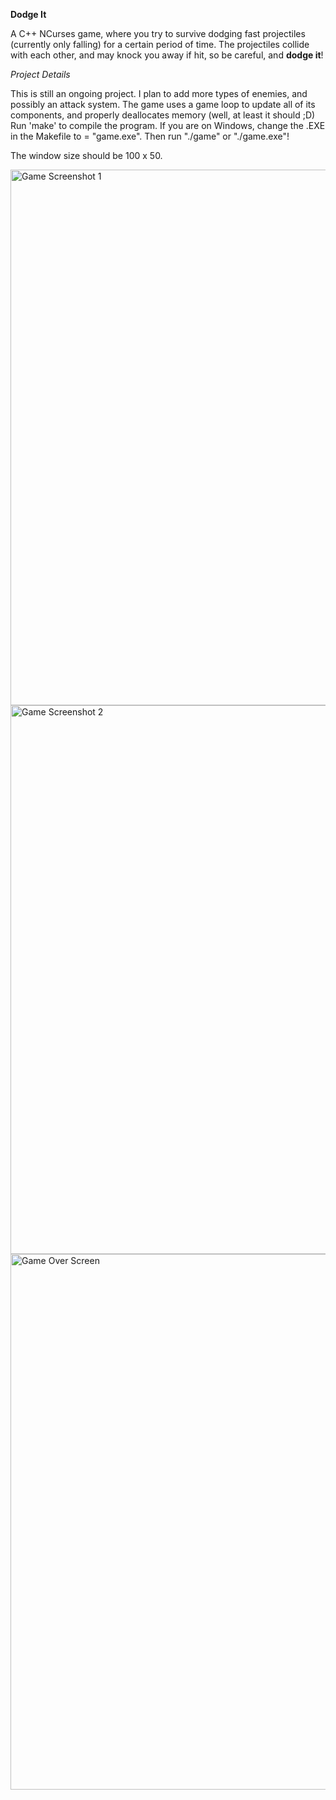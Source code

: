 **Dodge It**

A C++ NCurses game, where you try to survive dodging fast projectiles (currently only falling) for a certain period of time.
The projectiles collide with each other, and may knock you away if hit, so be careful, and **dodge it**!

_Project Details_

This is still an ongoing project. I plan to add more types of enemies, and possibly an attack system.
The game uses a game loop to update all of its components, and properly deallocates memory (well, at least it should ;D)
Run 'make' to compile the program. If you are on Windows, change the .EXE in the Makefile to = "game.exe". Then run "./game" or "./game.exe"!

The window size should be 100 x 50.


<img width="857" alt="Game Screenshot 1" src="https://github.com/user-attachments/assets/0f955a63-ccc9-4987-b792-545b1fbc8fe0">

<img width="878" alt="Game Screenshot 2" src="https://github.com/user-attachments/assets/77db88f3-a4a5-4a33-a9c1-8389b71fc13c">

<img width="857" alt="Game Over Screen" src="https://github.com/user-attachments/assets/659f2be9-4a50-4286-8fb5-9b62337e01e3">

